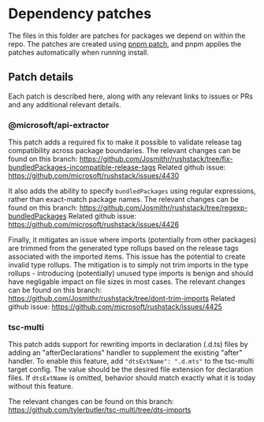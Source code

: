 # Dependency patches

The files in this folder are patches for packages we depend on within the repo. The patches are created using
[pnpm patch](https://pnpm.io/cli/patch), and pnpm applies the patches automatically when running install.

## Patch details

Each patch is described here, along with any relevant links to issues or PRs and any additional relevant details.

### @microsoft/api-extractor

This patch adds a required fix to make it possible to validate release tag compatibility across package boundaries.
The relevant changes can be found on this branch: https://github.com/Josmithr/rushstack/tree/fix-bundledPackages-incompatible-release-tags
Related github issue: https://github.com/microsoft/rushstack/issues/4430

It also adds the ability to specify `bundledPackages` using regular expressions, rather than exact-match package names.
The relevant changes can be found on this branch: https://github.com/Josmithr/rushstack/tree/regexp-bundledPackages
Related github issue: https://github.com/microsoft/rushstack/issues/4426

Finally, it mitigates an issue where imports (potentially from other packages) are trimmed from the generated type rollups based on the release tags associated with the imported items.
This issue has the potential to create invalid type rollups.
The mitigation is to simply not trim imports in the type rollups - introducing (potentially) unused type imports is benign and should have negligable impact on file sizes in most cases.
The relevant changes can be found on this branch: https://github.com/Josmithr/rushstack/tree/dont-trim-imports
Related github issue: https://github.com/microsoft/rushstack/issues/4425

### tsc-multi

This patch adds support for rewriting imports in declaration (.d.ts) files by adding an "afterDeclarations" handler to
supplement the existing "after" handler. To enable this feature, add `"dtsExtName": ".d.mts"` to the tsc-multi target
config. The value should be the desired file extension for declaration files. If `dtsExtName` is omitted, behavior
should match exactly what it is today without this feature.

The relevant changes can be found on this branch: <https://github.com/tylerbutler/tsc-multi/tree/dts-imports>
